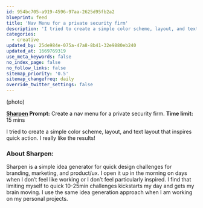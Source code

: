 ```yaml
---
id: 954bc705-a919-4596-97aa-2625d95fb2a2
blueprint: feed
title: 'Nav Menu for a private security firm'
description: 'I tried to create a simple color scheme, layout, and text layout that inspires quick action. I really like the results!'
categories:
  - creative
updated_by: 25de984e-075a-47a8-8b41-32e9880eb240
updated_at: 1669769319
use_meta_keywords: false
no_index_page: false
no_follow_links: false
sitemap_priority: '0.5'
sitemap_changefreq: daily
override_twitter_settings: false
---
```

(photo)

**[Sharpen](https://sharpen.design/) Prompt:** Create a nav menu for a private security firm. **Time limit:** 15 mins

I tried to create a simple color scheme, layout, and text layout that inspires quick action. I really like the results!

### About Sharpen:
Sharpen is a simple idea generator for quick design challenges for branding, marketing, and product/ux. I open it up in the morning on days when I don’t feel like working or I don’t feel particularly inspired. I find that limiting myself to quick 10-25min challenges kickstarts my day and gets my brain moving. I use the same idea generation approach when I am working on my personal projects.